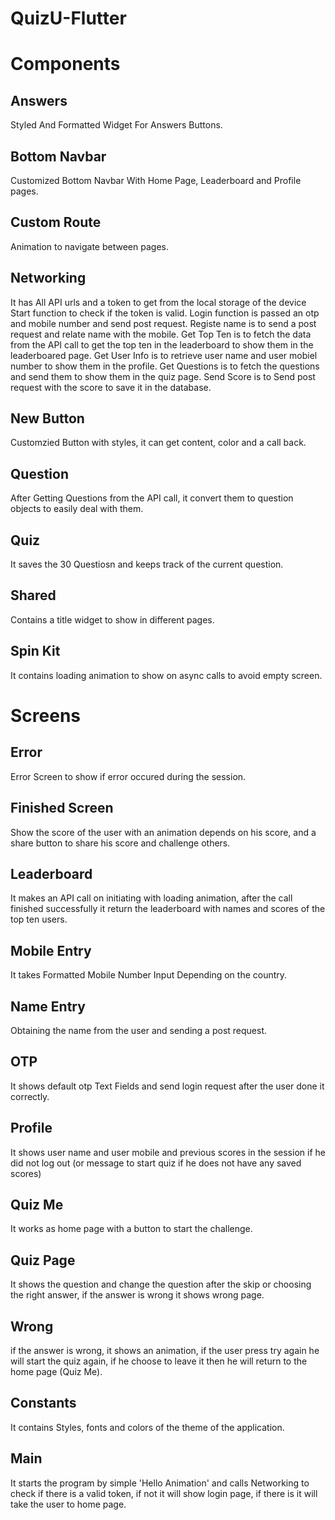 # QuizU-Flutter
 

# Components 
## Answers
Styled And Formatted Widget For Answers Buttons.

## Bottom Navbar
Customized Bottom Navbar With Home Page, Leaderboard and Profile pages.

## Custom Route
Animation to navigate between pages.

## Networking
It has All API urls and a token to get from the local storage of the device
Start function to check if the token is valid.
Login function is passed an otp and mobile number and send post request.
Registe name is to send a post request and relate name with the mobile.
Get Top Ten is to fetch the data from the API call to get the top ten in the leaderboard to show them in the leaderboared page.
Get User Info is to retrieve user name and user mobiel number to show them in the profile.
Get Questions is to fetch the questions and send them to show them in the quiz page.
Send Score is to Send post request with the score to save it in the database.

## New Button
Customzied Button with styles, it can get content, color and a call back.

## Question
After Getting Questions from the API call, it convert them to question objects to easily deal with them.

## Quiz
It saves the 30 Questiosn and keeps track of the current question.

## Shared
Contains a title widget to show in different pages.

## Spin Kit
It contains loading animation to show on async calls to avoid empty screen.

# Screens
## Error 
Error Screen to show if error occured during the session.

## Finished Screen
Show the score of the user with an animation depends on his score, and a share button to share his score and challenge others.

## Leaderboard
It makes an API call on initiating with loading animation, after the call finished successfully it return the leaderboard with names and scores of the top ten users.

## Mobile Entry
It takes Formatted Mobile Number Input Depending on the country.

## Name Entry
Obtaining the name from the user and sending a post request.

## OTP
It shows default otp Text Fields and send login request after the user done it correctly.

## Profile
It shows user name and user mobile and previous scores in the session if he did not log out (or message to start quiz if he does not have any saved scores)

## Quiz Me 
It works as home page with a button to start the challenge.

## Quiz Page
It shows the question and change the question after the skip or choosing the right answer, if the answer is wrong it shows wrong page.

## Wrong 
if the answer is wrong, it shows an animation, if the user press try again he will start the quiz again, if he choose to leave it then he will return to the home page (Quiz Me).

## Constants
It contains Styles, fonts and colors of the theme of the application.

## Main
It starts the program by simple 'Hello Animation' and calls Networking to check if there is a valid token, if not it will show login page, if there is it will take the user to home page.